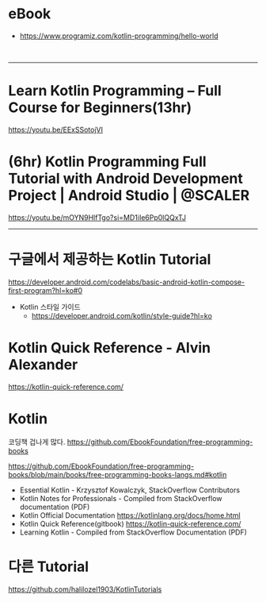 # eBook

- https://www.programiz.com/kotlin-programming/hello-world

<br>

<hr>

# Learn Kotlin Programming – Full Course for Beginners(13hr)

https://youtu.be/EExSSotojVI

# (6hr) Kotlin Programming Full Tutorial with Android Development Project | Android Studio | @SCALER 

https://youtu.be/mOYN9HlfTgo?si=MD1iIe6Pp0lQQxTJ

<hr>

# 구글에서 제공하는 Kotlin Tutorial

https://developer.android.com/codelabs/basic-android-kotlin-compose-first-program?hl=ko#0

- Kotlin 스타일 가이드
  - https://developer.android.com/kotlin/style-guide?hl=ko

# Kotlin Quick Reference - Alvin Alexander 

https://kotlin-quick-reference.com/

# Kotlin

코딩책 겁나게 많다. https://github.com/EbookFoundation/free-programming-books

https://github.com/EbookFoundation/free-programming-books/blob/main/books/free-programming-books-langs.md#kotlin

- Essential Kotlin - Krzysztof Kowalczyk, StackOverflow Contributors
- Kotlin Notes for Professionals - Compiled from StackOverflow documentation (PDF)
- Kotlin Official Documentation https://kotlinlang.org/docs/home.html
- Kotlin Quick Reference(gitbook) https://kotlin-quick-reference.com/
- Learning Kotlin - Compiled from StackOverflow Documentation (PDF)

# 다른 Tutorial 

https://github.com/halilozel1903/KotlinTutorials
